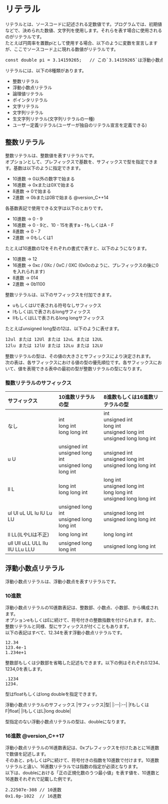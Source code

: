 # リテラル
 リテラルとは、ソースコードに記述される定数値です。プログラムでは、初期値などで、決められた数値、文字列を使用します。それらを表す場合に使用されるのがリテラルです。<br>
 たとえば円周率を置数piとして使用する場合、以下のように変数を宣言しますが、ここでソースコード上に現れる数値がリテラルです。<br>

<pre>
const double pi = 3.14159265;   // この`3.14159265`は浮動小数点リテラル
</pre>

 リテラルには、以下の8種類があります。

- 整数リテラル
- 浮動小数点リテラル
- 論理値リテラル
- ポインタリテラル
- 文字リテラル
- 文字列リテラル
- 生文字列リテラル(文字列リテラルの一種)
- ユーザー定義リテラル(ユーザーが独自のリテラル宣言を定義できる)

## 整数リテラル
 整数リテラルは、整数値を表すリテラルです。<br>
 オプションとして、プレフィックスで基数を、サフィックスで型を指定できます。基数は以下のように指定できます。<br>

- 10進数 →  0以外の数字で始まる
- 16進数 →  0xまたは0Xで始まる
-  8進数 →  0で始まる
-  2進数 →  0bまたは0Bで始まる @version_C++14

 各基数表記で使用できる文字は以下のとおりです。<br>

- 10進数 →  0 - 9
- 16進数 →  0 - 9と、10 - 15を表すa - fもしくはA - F
-  8進数 →  0 - 7
-  2進数 →  0もしくは1

 たとえば10進数の12をそれぞれの書式で表すと、以下のようになります。<br>

- 10進数 →  12
- 16進数 →  0xc / 0Xc / 0xC / 0XC
  (0x0cのように、プレフィックスの後に0を入れられます)
-  8進数 →  014
-  2進数 →  0b1100

 整数リテラルは、以下のサフィックスを付加できます。<br>

- uもしくはUで表される符号なしサフィックス
- lもしくはLで表されるlongサフィックス
- llもしくはLLで表されるlong longサフィックス

 たとえばunsigned long型の12は、以下のように表せます。<br>

<pre>
12ul または 12Ul または 12uL または 12UL
12lu または 12lU または 12Lu または 12LU
</pre>

 整数リテラルの型は、その値の大きさとサフィックスにより決定されます。<br>
 次の表は、各サフィックスにおける値の型の優先順位です。各サフィックスにおいて、値を表現できる表中の最初の型が整数リテラルの型になります。<br>

### 整数リテラルのサフィックス
|サフィックス|10進数リテラルの型|8進数もしくは16進数リテラルの型|
|:--|:--|:--|
|なし|int<br>long int<br>long long int|int<br>unsigned int<br>long int<br>unsigned long int<br>unsigned long long int|
|u U|unsigned int<br>unsigned long int<br>unsigned long long int|unsigned int<br>unsigned long int<br>unsigned long long int|
ll L|long int<br>long long int|long int<br>unsigned long int<br>long long int<br>unsigned long long int|
|ul Ul uL UL lu lU Lu LU|unsigned long int<br>unsigned long long int|unsigned long int<br>unsigned long long int|
|ll LL(lLやLlは不正)|long long int|long long int|
|ull Ull uLL ULL llu llU LLu LLU|unsigned long long int|unsigned long long int|

## 浮動小数点リテラル
 浮動小数点リテラルは、浮動小数点を表すリテラルです。<br>

### 10進数
 浮動小数点リテラルの10進数表記は、整数部、小数点、小数部、から構成されます。<br>
 オプションeもしくはEに続けて、符号付きの整数指数を付けられます。また、整数リテラルと同様、型にサフィックスが付くこともあります。<br>
 以下の表記はすべて、12.34を表す浮動小数点リテラルです。<br>

<pre>
12.34
123.4e-1
1.234e+1
</pre>

 整数部もしくは少数部を省略した記述もできます。以下の例はそれぞれ0.1234、1234,0を表します。<br>

<pre>
.1234
1234.
</pre>

 型はfloatもしくはlong doubleを指定できます。 

浮動小数点リテラルのサフィックス
|サフィックス|型|
|:--|:--|
|fもしくはF|float|
|lもしくはL|long double|

 型指定のない浮動小数点リテラルの型は、doubleになります。<br>

### 16進数 @version_C++17

 浮動小数点リテラルの16進数表記は、0xプレフィックスを付けたあとに16進数で数値を記述します。<br>
 そのあと、pもしくはPに続けて、符号付きの指数を10進数で付けます。10進数リテラルと違い、16進数リテラルでは指数の指定が必須となります。<br>
 以下は、doubleにおける「正の正規化数のうつ最小値」を表す値を、10進数と16進数それぞれで記載した例です。<br>

<pre>
2.22507e-308 // 10進数
0x1.0p-1022  // 16進数
</pre>
